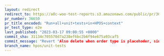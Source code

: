 ```yaml
---
layout: redirect
redirect_to: https://a8c-woo-test-reports.s3.amazonaws.com/public/pr/36650/e2e/index.html
pr_number: 36650
pr_title_encoded: "Run+all+unit+tests+in+HPOS+context"
pr_test_type: e2e
last_published: "2023-03-17 09:08:55 +0000"
commit_sha: 31134c705570d7a238ef6bc2b6f94e675a93caf5
commit_message: "Revert "Also delete when order type is placehoder, since it was creat…"
branch_name: hpos/unit-tests
---
```

